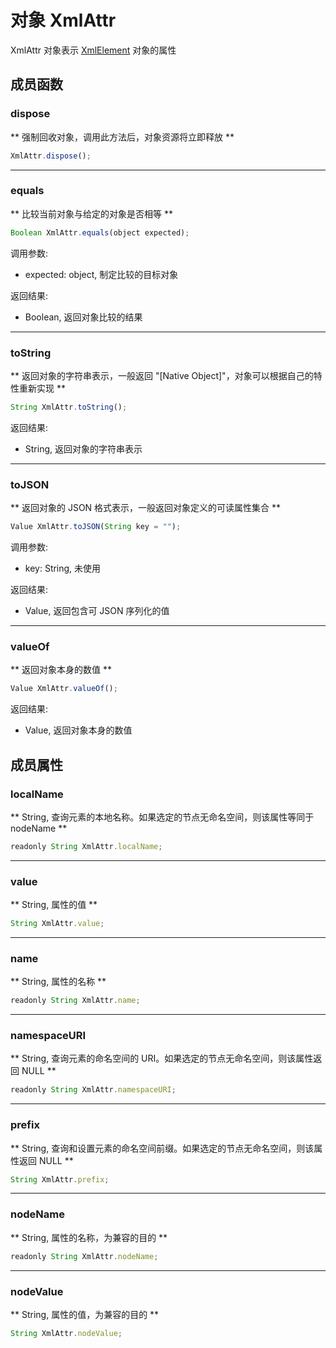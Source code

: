 # 对象 XmlAttr
XmlAttr 对象表示 [XmlElement](XmlElement.md) 对象的属性

## 成员函数
        
### dispose
** 强制回收对象，调用此方法后，对象资源将立即释放 **
```JavaScript
XmlAttr.dispose();
```

--------------------------
### equals
** 比较当前对象与给定的对象是否相等 **
```JavaScript
Boolean XmlAttr.equals(object expected);
```

调用参数:
* expected: object, 制定比较的目标对象

返回结果:
* Boolean, 返回对象比较的结果

--------------------------
### toString
** 返回对象的字符串表示，一般返回 "[Native Object]"，对象可以根据自己的特性重新实现 **
```JavaScript
String XmlAttr.toString();
```

返回结果:
* String, 返回对象的字符串表示

--------------------------
### toJSON
** 返回对象的 JSON 格式表示，一般返回对象定义的可读属性集合 **
```JavaScript
Value XmlAttr.toJSON(String key = "");
```

调用参数:
* key: String, 未使用

返回结果:
* Value, 返回包含可 JSON 序列化的值

--------------------------
### valueOf
** 返回对象本身的数值 **
```JavaScript
Value XmlAttr.valueOf();
```

返回结果:
* Value, 返回对象本身的数值

## 成员属性
        
### localName
** String, 查询元素的本地名称。如果选定的节点无命名空间，则该属性等同于 nodeName **
```JavaScript
readonly String XmlAttr.localName;
```

--------------------------
### value
** String, 属性的值 **
```JavaScript
String XmlAttr.value;
```

--------------------------
### name
** String, 属性的名称 **
```JavaScript
readonly String XmlAttr.name;
```

--------------------------
### namespaceURI
** String, 查询元素的命名空间的 URI。如果选定的节点无命名空间，则该属性返回 NULL **
```JavaScript
readonly String XmlAttr.namespaceURI;
```

--------------------------
### prefix
** String, 查询和设置元素的命名空间前缀。如果选定的节点无命名空间，则该属性返回 NULL **
```JavaScript
String XmlAttr.prefix;
```

--------------------------
### nodeName
** String, 属性的名称，为兼容的目的 **
```JavaScript
readonly String XmlAttr.nodeName;
```

--------------------------
### nodeValue
** String, 属性的值，为兼容的目的 **
```JavaScript
String XmlAttr.nodeValue;
```

